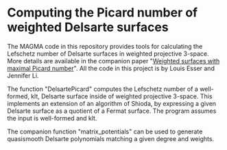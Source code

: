 # Computing the Picard number of weighted Delsarte surfaces

The MAGMA code in this repository provides tools for calculating the Lefschetz number of Delsarte surfaces in weighted projective 3-space.  More details are available in the companion paper "<a href = "https://arxiv.org/abs/2506.14037">Weighted surfaces with maximal Picard number</a>".  All the code in this project is by Louis Esser and Jennifer Li.

The function "DelsartePicard" computes the Lefschetz number of a well-formed, klt, Delsarte surface inside of weighted projective 3-space.  This implements an extension of an algorithm of Shioda, by expressing a given Delsarte surface as a quotient of a Fermat surface.  The program assumes the input is well-formed and klt.

The companion function "matrix_potentials" can be used to generate quasismooth Delsarte polynomials matching a given degree and weights.
